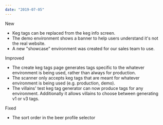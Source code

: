 ```yaml
---
date: "2019-07-05"
---
```


New
- Keg tags can be replaced from the keg info screen.
- The demo environment shows a banner to help users understand it's not the real website.
- A new "showcase" environment was created for our sales team to use.

Improved
- The create keg tags page generates tags specific to the whatever environment is being used, rather than always for production.
- The scanner only accepts keg tags that are meant for whatever environment is being used (e.g. production, demo).
- The villains' test keg tag generator can now produce tags for any environment. Additionally it allows villains to choose between generating v1 or v3 tags.

Fixed
- The sort order in the beer profile selector
